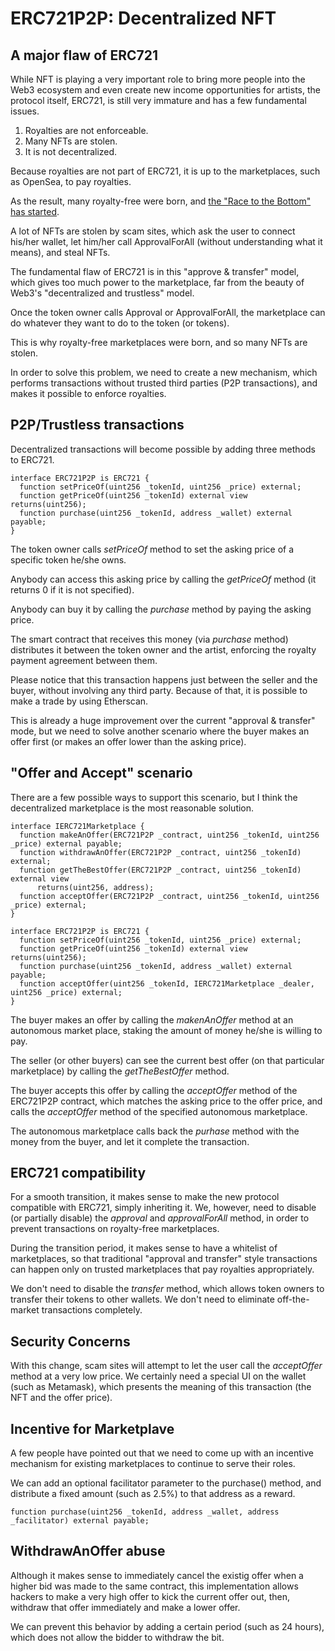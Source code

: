 # ERC721P2P: Decentralized NFT

## A major flaw of ERC721

While NFT is playing a very important role to bring more people into the Web3 ecosystem and even create new income opportunities for artists, the protocol itself, ERC721, is still very immature and has a few fundamental issues.

1. Royalties are not enforceable.
2. Many NFTs are stolen.
3. It is not decentralized.

Because royalties are not part of ERC721, it is up to the marketplaces, such as OpenSea, to pay royalties.

As the result, many royalty-free were born, and [the "Race to the Bottom" has started](https://nextnftdrop.com/news/one-more-nft-marketplace-goes-royalty-free-in-the-race-to-the-bottom/).

A lot of NFTs are stolen by scam sites, which ask the user to connect his/her wallet, let him/her call ApprovalForAll (without understanding what it means), and steal NFTs.

The fundamental flaw of ERC721 is in this "approve & transfer" model, which gives too much power to the marketplace, far from the beauty of Web3's "decentralized and trustless" model.

Once the token owner calls Approval or ApprovalForAll, the marketplace can do whatever they want to do to the token (or tokens). 

This is why royalty-free marketplaces were born, and so many NFTs are stolen.

In order to solve this problem, we need to create a new mechanism, which performs transactions without trusted third parties (P2P transactions), and makes it possible to enforce royalties.

## P2P/Trustless transactions

Decentralized transactions will become possible by adding three methods to ERC721.

```
interface ERC721P2P is ERC721 {
  function setPriceOf(uint256 _tokenId, uint256 _price) external;
  function getPriceOf(uint256 _tokenId) external view returns(uint256);
  function purchase(uint256 _tokenId, address _wallet) external payable;
}
```
The token owner calls *setPriceOf* method to set the asking price of a specific token he/she owns.

Anybody can access this asking price by calling the *getPriceOf* method (it returns 0 if it is not specified).

Anybody can buy it by calling the *purchase* method by paying the asking price.

The smart contract that receives this money (via *purchase* method) distributes it between the token owner and the artist, enforcing the royalty payment agreement between them. 

Please notice that this transaction happens just between the seller and the buyer, without involving any third party. Because of that, it is possible to make a trade by using Etherscan.  

This is already a huge improvement over the current "approval & transfer" mode, but we need to solve another scenario where the buyer makes an offer first (or makes an offer lower than the asking price).

## "Offer and Accept" scenario

There are a few possible ways to support this scenario, but I think the decentralized marketplace is the most reasonable solution.

```
interface IERC721Marketplace {
  function makeAnOffer(ERC721P2P _contract, uint256 _tokenId, uint256 _price) external payable;
  function withdrawAnOffer(ERC721P2P _contract, uint256 _tokenId) external;
  function getTheBestOffer(ERC721P2P _contract, uint256 _tokenId) external view 
      returns(uint256, address);
  function acceptOffer(ERC721P2P _contract, uint256 _tokenId, uint256 _price) external;
}

interface ERC721P2P is ERC721 {
  function setPriceOf(uint256 _tokenId, uint256 _price) external;
  function getPriceOf(uint256 _tokenId) external view returns(uint256);
  function purchase(uint256 _tokenId, address _wallet) external payable;
  function acceptOffer(uint256 _tokenId, IERC721Marketplace _dealer, uint256 _price) external;
}
```

The buyer makes an offer by calling the *makenAnOffer* method at an autonomous market place, staking the amount of money he/she is willing to pay. 

The seller (or other buyers) can see the current best offer (on that particular marketplace) by calling the *getTheBestOffer* method.

The buyer accepts this offer by calling the *acceptOffer* method of the ERC721P2P contract, which matches the asking price to the offer price, and calls the *acceptOffer* method of the specified autonomous marketplace.

The autonomous marketplace calls back the *purhase* method with the money from the buyer, and let it complete the transaction.

## ERC721 compatibility

For a smooth transition, it makes sense to make the new protocol compatible with ERC721, simply inheriting it. We, however, need to disable (or partially disable) the *approval* and *approvalForAll* method, in order to prevent transactions on royalty-free marketplaces.

During the transition period, it makes sense to have a whitelist of marketplaces, so that traditional "approval and transfer" style transactions can happen only on trusted marketplaces that pay royalties appropriately.

We don't need to disable the *transfer* method, which allows token owners to transfer their tokens to other wallets. We don't need to eliminate off-the-market transactions completely.

## Security Concerns

With this change, scam sites will attempt to let the user call the *acceptOffer* method at a very low price. We certainly need a special UI on the wallet (such as Metamask), which presents the meaning of this transaction (the NFT and the offer price).

## Incentive for Marketplave

A few people have pointed out that we need to come up with an incentive mechanism for existing marketplaces to continue to serve their roles. 

We can add an optional facilitator parameter to the purchase() method, and distribute a fixed amount (such as 2.5%) to that address as a reward.
```
function purchase(uint256 _tokenId, address _wallet, address _facilitator) external payable;
```

## WithdrawAnOffer abuse

Although it makes sense to immediately cancel the existig offer when a higher bid was made to the same contract, this implementation allows hackers to make a very high offer to kick the current offer out, then, withdraw that offer immediately and make a lower offer. 

We can prevent this behavior by adding a certain period (such as 24 hours), which does not allow the bidder to withdraw the bit.